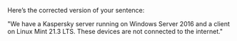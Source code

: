 Here’s the corrected version of your sentence:

"We have a Kaspersky server running on Windows Server 2016 and a client on Linux Mint 21.3 LTS. These devices are not connected to the internet."
